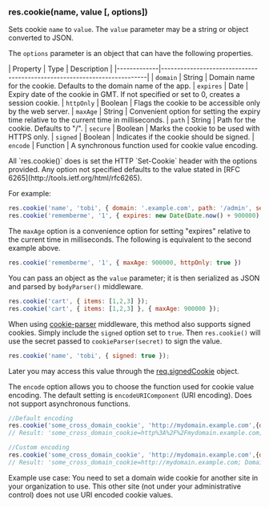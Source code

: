 <h3 id='res.cookie'>res.cookie(name, value [, options])</h3>

Sets cookie `name` to `value`.  The `value` parameter may be a string or object converted to JSON.

The `options` parameter is an object that can have the following properties.

| Property    | Type |  Description                                                             |
|-------------|-------------------------------------------------------------------------|
| `domain`    | String | Domain name for the cookie. Defaults to the domain name of the app.
| `expires`   | Date | Expiry date of the cookie in GMT. If not specified or set to 0, creates a session cookie.
| `httpOnly`  | Boolean | Flags the cookie to be accessible only by the web server.
| `maxAge`    | String | Convenient option for setting the expiry time relative to the current time in milliseconds.
| `path`      | String | Path for the cookie. Defaults to "/".
| `secure`    | Boolean | Marks the cookie to be used with HTTPS only.
| `signed`    | Boolean | Indicates if the cookie should be signed.
| `encode`    | Function | A synchronous function used for cookie value encoding.

<div class="doc-box doc-notice" markdown="1">
All `res.cookie()` does is set the HTTP `Set-Cookie` header with the options provided.
Any option not specified defaults to the value stated in [RFC 6265](http://tools.ietf.org/html/rfc6265).
</div>

For example:

~~~js
res.cookie('name', 'tobi', { domain: '.example.com', path: '/admin', secure: true });
res.cookie('rememberme', '1', { expires: new Date(Date.now() + 900000), httpOnly: true });
~~~

The `maxAge` option is a convenience option for setting "expires" relative to the current time in milliseconds.
The following is equivalent to the second example above.

~~~js
res.cookie('rememberme', '1', { maxAge: 900000, httpOnly: true })
~~~

You can pass an object as the `value` parameter; it is then serialized as JSON and parsed by `bodyParser()` middleware.

~~~js
res.cookie('cart', { items: [1,2,3] });
res.cookie('cart', { items: [1,2,3] }, { maxAge: 900000 });
~~~

When using [cookie-parser](https://www.npmjs.com/package/cookie-parser) middleware, this method also
supports signed cookies. Simply include the `signed` option set to `true`.
Then `res.cookie()` will use the secret passed to `cookieParser(secret)` to sign the value.

~~~js
res.cookie('name', 'tobi', { signed: true });
~~~

Later you may access this value through the [req.signedCookie](#req.signedCookies) object.

The `encode` option allows you to choose the function used for cookie value encoding.
The default setting is `encodeURIComponent` (URI encoding). Does not support asynchronous functions.

~~~js
//Default encoding
res.cookie('some_cross_domain_cookie', 'http://mydomain.example.com',{domain:'example.com'});  
// Result: 'some_cross_domain_cookie=http%3A%2F%2Fmydomain.example.com; Domain=example.com; Path=/'

//Custom encoding
res.cookie('some_cross_domain_cookie', 'http://mydomain.example.com',{domain:'example.com', encode: String});  
// Result: 'some_cross_domain_cookie=http://mydomain.example.com; Domain=example.com; Path=/;'
~~~

Example use case: You need to set a domain wide cookie for another site in your organization to use. 
This other site (not under your administrative control) does not use URI encoded cookie values.
